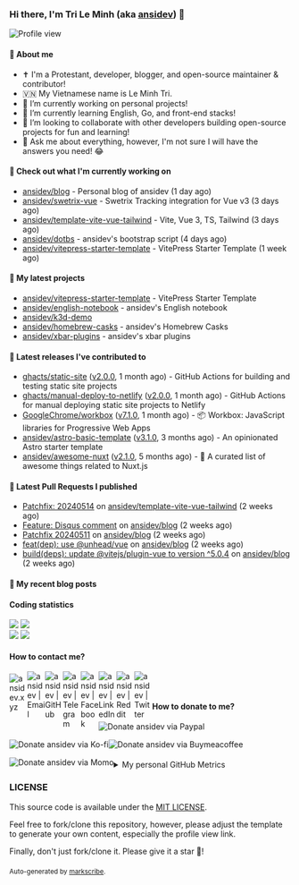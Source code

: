### Hi there, I'm Tri Le Minh (aka [ansidev][website]) 👋

<img src="https://komarev.com/ghpvc/?username=ansidev" alt="Profile view" />

#### 📕 About me

- ✝️ I'm a Protestant, developer, blogger, and open-source maintainer & contributor!
- 🇻🇳 My Vietnamese name is Le Minh Tri.
- 🔭 I’m currently working on personal projects!
- 🌱 I’m currently learning English, Go, and front-end stacks!
- 👯 I’m looking to collaborate with other developers building open-source projects for fun and learning!
- 💬 Ask me about everything, however, I'm not sure I will have the answers you need! 😂

#### 👷 Check out what I'm currently working on

- [ansidev/blog](https://github.com/ansidev/blog) - Personal blog of ansidev (1 day ago)
- [ansidev/swetrix-vue](https://github.com/ansidev/swetrix-vue) - Swetrix Tracking integration for Vue v3 (3 days ago)
- [ansidev/template-vite-vue-tailwind](https://github.com/ansidev/template-vite-vue-tailwind) - Vite, Vue 3, TS, Tailwind (3 days ago)
- [ansidev/dotbs](https://github.com/ansidev/dotbs) - ansidev's bootstrap script (4 days ago)
- [ansidev/vitepress-starter-template](https://github.com/ansidev/vitepress-starter-template) - VitePress Starter Template (1 week ago)

#### 🌱 My latest projects

- [ansidev/vitepress-starter-template](https://github.com/ansidev/vitepress-starter-template) - VitePress Starter Template
- [ansidev/english-notebook](https://github.com/ansidev/english-notebook) - ansidev's English notebook
- [ansidev/k3d-demo](https://github.com/ansidev/k3d-demo)
- [ansidev/homebrew-casks](https://github.com/ansidev/homebrew-casks) - ansidev's Homebrew Casks
- [ansidev/xbar-plugins](https://github.com/ansidev/xbar-plugins) - ansidev's xbar plugins

#### 🔭 Latest releases I've contributed to

- [ghacts/static-site](https://github.com/ghacts/static-site) ([v2.0.0](https://github.com/ghacts/static-site/releases/tag/v2.0.0), 1 month ago) - GitHub Actions for building and testing static site projects
- [ghacts/manual-deploy-to-netlify](https://github.com/ghacts/manual-deploy-to-netlify) ([v2.0.0](https://github.com/ghacts/manual-deploy-to-netlify/releases/tag/v2.0.0), 1 month ago) - GitHub Actions for manual deploying static site projects to Netlify
- [GoogleChrome/workbox](https://github.com/GoogleChrome/workbox) ([v7.1.0](https://github.com/GoogleChrome/workbox/releases/tag/v7.1.0), 1 month ago) - 📦 Workbox: JavaScript libraries for Progressive Web Apps
- [ansidev/astro-basic-template](https://github.com/ansidev/astro-basic-template) ([v3.1.0](https://github.com/ansidev/astro-basic-template/releases/tag/v3.1.0), 3 months ago) - An opinionated Astro starter template
- [ansidev/awesome-nuxt](https://github.com/ansidev/awesome-nuxt) ([v2.1.0](https://github.com/ansidev/awesome-nuxt/releases/tag/v2.1.0), 5 months ago) - 🎉 A curated list of awesome things related to Nuxt.js

#### 🔨 Latest Pull Requests I published

- [Patchfix: 20240514](https://github.com/ansidev/template-vite-vue-tailwind/pull/54) on [ansidev/template-vite-vue-tailwind](https://github.com/ansidev/template-vite-vue-tailwind) (2 weeks ago)
- [Feature: Disqus comment](https://github.com/ansidev/blog/pull/898) on [ansidev/blog](https://github.com/ansidev/blog) (2 weeks ago)
- [Patchfix 20240511](https://github.com/ansidev/blog/pull/894) on [ansidev/blog](https://github.com/ansidev/blog) (2 weeks ago)
- [feat(dep): use @unhead/vue](https://github.com/ansidev/blog/pull/891) on [ansidev/blog](https://github.com/ansidev/blog) (2 weeks ago)
- [build(deps): update @vitejs/plugin-vue to version ^5.0.4](https://github.com/ansidev/blog/pull/890) on [ansidev/blog](https://github.com/ansidev/blog) (2 weeks ago)

#### 📜 My recent blog posts

<!-- BLOG-POST-LIST:START --><!-- BLOG-POST-LIST:END -->

#### Coding statistics

<img
  src="https://github-profile-summary-cards.vercel.app/api/cards/stats?username=ansidev&theme=github_dark"
  style="display: inline; width: 320px;"
/>
<img
  src="https://github-profile-summary-cards.vercel.app/api/cards/productive-time?username=ansidev&theme=github_dark&utcOffset=7"
  style="display: inline; width: 320px;"
/>
<br />
<img
  src="https://github-profile-summary-cards.vercel.app/api/cards/repos-per-language?username=ansidev&theme=github_dark"
  style="display: inline; width: 320px;"
/>
<img
  src="https://github-profile-summary-cards.vercel.app/api/cards/most-commit-language?username=ansidev&theme=github_dark"
  style="display: inline; width: 320px;"
/>

#### How to contact me?

[<img align="left" width="32px" src="https://ansidev.xyz/pwa-192x192.png"                alt="ansidev.xyz" style="padding-top: 4px;" />][website]
<a href="mailto:ansidev@gmail.com">
 <img align="left" width="32px" src="https://img.icons8.com/fluency/32/gmail-new.png"    alt="ansidev | Email" />
</a>
[<img align="left" width="32px" src="https://img.icons8.com/fluency/32/github.png"       alt="ansidev | GitHub" />][github]
[<img align="left" width="32px" src="https://img.icons8.com/fluency/32/telegram-app.png" alt="ansidev | Telegram" />][telegram]
[<img align="left" width="32px" src="https://img.icons8.com/fluency/32/facebook.png"     alt="ansidev | Facebook" />][facebook]
[<img align="left" width="32px" src="https://img.icons8.com/fluency/32/linkedin.png"     alt="ansidev | LinkedIn" />][linkedin]
[<img align="left" width="32px" src="https://img.icons8.com/fluency/32/reddit.png"       alt="ansidev | Reddit" />][reddit]
[<img align="left" width="32px" src="https://img.icons8.com/fluency/32/twitter.png"      alt="ansidev | Twitter" />][twitter]

<br/>
<br/>

#### How to donate to me?

[<img align="left" height="32px" src="https://www.paypalobjects.com/paypal-ui/logos/svg/paypal-color.svg"  alt="Donate ansidev via Paypal" />][paypal]
[<img align="left" height="32px" src="https://storage.ko-fi.com/cdn/brandasset/kofi_bg_tag_white.png"      alt="Donate ansidev via  Ko-fi" />][kofi]
[<img align="left" height="32px" src="https://cdn.buymeacoffee.com/buttons/v2/default-yellow.png"          alt="Donate ansidev via Buymeacoffee" />][buymeacoffee]
[<img align="left" height="32px" src="https://ansidev.xyz/imgs/momo_icon_rectangle_pinkbg_RGB.png"         alt="Donate ansidev via Momo" />][momo]

<br/>
<br/>

[website]: https://ansidev.xyz/?utm_source=github&utm_medium=readme
[email]: ansidev@gmail.com
[github]: https://github.com/ansidev
[facebook]: https://facebook.com/leminhtri.py
[telegram]: https://t.me/ansidev
[twitter]: https://twitter.com/ansidev
[linkedin]: https://linkedin.com/in/ansidev/
[reddit]: https://reddit.com/u/ansidev
[paypal]: https://paypal.me/ansidev
[kofi]: https://ko-fi.com/ansidev
[buymeacoffee]: https://buymeacoffee.com/ansidev
[momo]: https://me.momo.vn/ansidev

<br/>
<br/>

<details>
  <summary>My personal GitHub Metrics</summary>
  <br/>
  <img src="./github_metrics_01.svg" />
  <img src="./github_metrics_02.svg" />
</details>

### LICENSE

This source code is available under the [MIT LICENSE](/LICENSE).

Feel free to fork/clone this repository, however, please adjust the template to generate your own content, especially the profile view link.

Finally, don't just fork/clone it. Please give it a star :star2:!

<sub>Auto-generated by [markscribe](https://github.com/muesli/markscribe).</sub>
